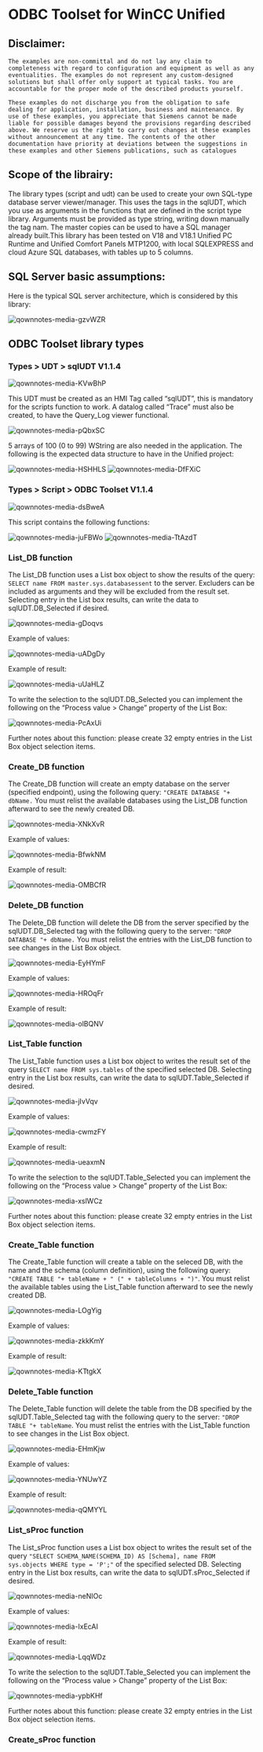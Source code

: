 ODBC Toolset for WinCC Unified
========================
## Disclaimer:
```
The examples are non-committal and do not lay any claim to completeness with regard to configuration and equipment as well as any eventualities. The examples do not represent any custom-designed solutions but shall offer only support at typical tasks. You are accountable for the proper mode of the described products yourself.

These examples do not discharge you from the obligation to safe dealing for application, installation, business and maintenance. By use of these examples, you appreciate that Siemens cannot be made liable for possible damages beyond the provisions regarding described above. We reserve us the right to carry out changes at these examples without announcement at any time. The contents of the other documentation have priority at deviations between the suggestions in these examples and other Siemens publications, such as catalogues  
```
## Scope of the librairy:
The library types (script and udt) can be used to create your own SQL-type database server viewer/manager. This uses the tags in the sqlUDT, which you use as arguments in the functions that are defined in the script type library. Arguments must be provided as type string, writing down manually the tag nam. The master copies can be used to have a SQL manager already built.This library has been tested on V18 and V18.1 Unified PC Runtime and Unified Comfort Panels MTP1200, with local SQLEXPRESS and cloud Azure SQL databases, with tables up to 5 columns.

## SQL Server basic assumptions:
Here is the typical SQL server architecture, which is considered by this library:

![qownnotes-media-gzvWZR](media/qownnotes-media-gzvWZR.png)

## ODBC Toolset library types 
### Types > UDT > sqlUDT V1.1.4
![qownnotes-media-KVwBhP](media/qownnotes-media-KVwBhP.png)

This UDT must be created as an HMI Tag called “sqlUDT”, this is mandatory for the scripts function to work.
A datalog called “Trace” must also be created, to have the Query_Log viewer functional.

![qownnotes-media-pQbxSC](media/qownnotes-media-pQbxSC.png)

5 arrays of 100 (0 to 99) WString are also needed in the application. The following is the expected data structure to have in the Unified project:

![qownnotes-media-HSHHLS](media/qownnotes-media-HSHHLS.png)
![qownnotes-media-DfFXiC](media/qownnotes-media-DfFXiC.png)


### Types > Script > ODBC Toolset V1.1.4 
![qownnotes-media-dsBweA](media/qownnotes-media-dsBweA.png)

This script contains the following functions:

![qownnotes-media-juFBWo](media/qownnotes-media-juFBWo.png)
![qownnotes-media-TtAzdT](media/qownnotes-media-TtAzdT.png)



### List_DB function

The List_DB function uses a List box object to show the results of the query: `` SELECT name FROM master.sys.databasessent`` to the server. Excluders can be included as arguments and they will be excluded from the result set. Selecting entry in the List box results, can write the data to sqlUDT.DB_Selected if desired.

![qownnotes-media-gDoqvs](media/qownnotes-media-gDoqvs.png)

Example of values:

![qownnotes-media-uADgDy](media/qownnotes-media-uADgDy.png)

Example of result:

![qownnotes-media-uUaHLZ](media/qownnotes-media-uUaHLZ.png)

To write the selection to the sqlUDT.DB_Selected you can implement the following on the “Process value > Change” property of the List Box:

![qownnotes-media-PcAxUi](media/qownnotes-media-PcAxUi.png)

Further notes about this function: please create 32 empty entries in the List Box object selection items.

### Create_DB function 

The Create_DB function will create an empty database on the server (specified endpoint), using the following query: ``"CREATE DATABASE "+ dbName.`` You must relist the available databases using the List_DB function afterward to see the newly created DB.

![qownnotes-media-XNkXvR](media/qownnotes-media-XNkXvR.png)

Example of values:

![qownnotes-media-BfwkNM](media/qownnotes-media-BfwkNM.png)

Example of result:

![qownnotes-media-OMBCfR](media/qownnotes-media-OMBCfR.png)


### Delete_DB function

The Delete_DB function will delete the DB from the server specified by the sqlUDT.DB_Selected tag with the following query to the server: ``"DROP DATABASE "+ dbName.`` You must relist the entries with the List_DB function to see changes in the List Box object.

![qownnotes-media-EyHYmF](media/qownnotes-media-EyHYmF.png)

Example of values:

![qownnotes-media-HROqFr](media/qownnotes-media-HROqFr.png)

Example of result:

![qownnotes-media-olBQNV](media/qownnotes-media-olBQNV.png)


### List_Table function 

The List_Table function uses a List box object to writes the result set of the query ``SELECT name FROM sys.tables`` of the specified selected DB. Selecting entry in the List box results, can write the data to sqlUDT.Table_Selected if desired.

![qownnotes-media-jIvVqv](media/qownnotes-media-jIvVqv.png)


Example of values:

![qownnotes-media-cwmzFY](media/qownnotes-media-cwmzFY.png)

Example of result:

![qownnotes-media-ueaxmN](media/qownnotes-media-ueaxmN.png)


To write the selection to the sqlUDT.Table_Selected you can implement the following on the “Process value > Change” property of the List Box:

![qownnotes-media-xslWCz](media/qownnotes-media-xslWCz.png)

Further notes about this function: please create 32 empty entries in the List Box object selection items.

### Create_Table function

The Create_Table function will create a table on the seleced DB, with the name and the schema (column definition), using the following query: ``"CREATE TABLE "+ tableName + " (" + tableColumns + ")"``. You must relist the available tables using the List_Table function afterward to see the newly created DB.

![qownnotes-media-LOgYig](media/qownnotes-media-LOgYig.png)

Example of values:

![qownnotes-media-zkkKmY](media/qownnotes-media-zkkKmY.png)

Example of result:

![qownnotes-media-KTtgkX](media/qownnotes-media-KTtgkX.png)

### Delete_Table function 

The Delete_Table function will delete the table from the DB specified by the sqlUDT.Table_Selected tag  with the following query to the server: ``"DROP TABLE "+ tableName``. You must relist the entries with the List_Table function to see changes in the List Box object.

![qownnotes-media-EHmKjw](media/qownnotes-media-EHmKjw.png)

Example of values:

![qownnotes-media-YNUwYZ](media/qownnotes-media-YNUwYZ.png)

Example of result:

![qownnotes-media-qQMYYL](media/qownnotes-media-qQMYYL.png)

### List_sProc function 

The List_sProc function uses a List box object to writes the result set of the query ``"SELECT SCHEMA_NAME(SCHEMA_ID) AS [Schema], name FROM sys.objects WHERE type = 'P';"`` of the specified selected DB. Selecting entry in the List box results, can write the data to sqlUDT.sProc_Selected if desired.

![qownnotes-media-neNIOc](media/qownnotes-media-neNIOc.png)

Example of values:

![qownnotes-media-IxEcAI](media/qownnotes-media-IxEcAI.png)

Example of result:

![qownnotes-media-LqqWDz](media/qownnotes-media-LqqWDz.png)

To write the selection to the sqlUDT.Table_Selected you can implement the following on the “Process value > Change” property of the List Box:

![qownnotes-media-ypbKHf](media/qownnotes-media-ypbKHf.png)

Further notes about this function: please create 32 empty entries in the List Box object selection items.

### Create_sProc function